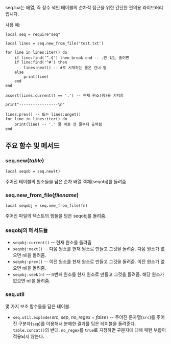 seq.lua는 배열, 즉 정수 색인 테이블의 순차적 접근을 위한 간단한 편의용 
라이브러리입니다.

사용 예:

    local seq = require"seq"

    local lines = seq.new_from_file('test.txt')

    for line in lines:iter() do
    	if line:find('^.$') then break end -- .만 있는 줄이면 
	    if line:find('^#') then  
	    	lines:next() -- #로 시작하는 줄은 건너 뜀
	    else
	        print(line)
	    end
    end

    assert(lines:current() == '.') -- 현재 원소(행)을 기억함

	print"-----------------\n"

    lines:prev() -- 또는 lines:unget()
    for line in lines:iter() do
    	print(line) -- '.' 줄 바로 전 줄부터 출력됨
    end

## 주요 함수 및 메서드


### seq.new(*table*)

    local seqob = seq.new(t)

주어진 테이블의 원소들을 담은 순차 배열 객체(seqobj)를 돌려줌

### seq.new_from_file(*filename*)

    local seqobj = seq.new_from_file(fn)

주어진 파일의 텍스트의 행들을 담은 seqobj를 돌려줌.

### seqobj의 메서드들

* `seqobj:current()` -- 현재 원소를 돌려줌
* `seqobj:next()` -- 다음 원소를 현재 원소로 만들고 그것을 돌려줌. 다음 원소가 없으면 nil을 돌려줌.
* `seqobj:prev()` -- 이전 원소를 현재 원소로 만들고 그것을 돌려줌. 이전 원소가 없으면 nil을 돌려줌.
*  `seqobj:seek(n)` -- n번째 원소를 현재 원소로 만들고 그것을 돌려줌. 해당 원소가 없으면 nil을 돌려줌.

### seq.util

몇 가지 보조 함수들을 담은 테이블.

* `seq.util.explode(`*src*, *sep*, *no_regex = false*`)` -- 주어진 문자열(`src`)를 주어진 구분자(`sep`)를 이용해서 분해한 결과를 담은 테이블을 돌려준다. `table.concat()`의 반대. `no_regex`를 `true`로 지정하면 구분자에 대해 패턴 부합이 적용되지 않는다.
